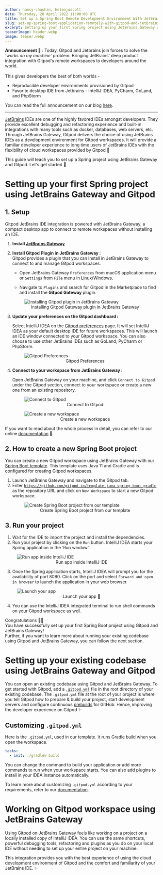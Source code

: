 ```yaml
---
author: nancy-chauhan, helenjoscott
date: Thursday, 28 April 2022 11:00:00 UTC
title: Set up a Spring Boot Remote Development Environment With JetBrains Gateway and Gitpod
slug: set-up-spring-boot-application-remotely-with-gitpod-and-jetBrains-gateway
excerpt: Setting up your first Spring project using JetBrains Gateway and Gitpod.
teaserImage: header.webp
image: teaser.webp
---
```


<script context="module">
  export const prerender = true;
</script>

**Announcement 🚀** : Today, Gitpod and Jetbrains join forces to solve the _'works on my machine'_ problem. Bringing JetBrains' deep product integration with Gitpod's remote workspaces to developers around the world.<br><br>
This gives developers the best of both worlds -

- Reproducible developer environments provisioned by Gitpod
- Favorite desktop IDE from Jetbrains - IntelliJ IDEA, PyCharm, GoLand, and PhpStorm
  <br>

You can read the full announcement on our blog [here](https://www.gitpod.io/blog/gitpod-jetbrains).

<hr/>

[JetBrains](https://www.jetbrains.com/) IDEs are one of the highly favored IDEs amongst developers. They provide excellent debugging and refactoring experience and built-in integrations with many tools such as docker, databases, web servers, etc. Through JetBrains Gateway, Gitpod delivers the choice of using JetBrains IDEs as a development environment for Gitpod workspaces. It will provide a familiar developer experience to long time users of JetBrains IDEs with the flexibility of cloud workspaces provided by Gitpod 🍊

This guide will teach you to set up a Spring project using JetBrains Gateway and Gitpod. Let's get started 🚀

# Setting up your first Spring project using JetBrains Gateway and Gitpod

## 1. Setup

Gitpod JetBrains IDE integration is powered with JetBrains Gateway, a compact desktop app to connect to remote workspaces without installing an IDE.

1. **Install [JetBrains Gateway](https://www.jetbrains.com/help/idea/remote-development-a.html#gateway)**

2. **Install Gitpod Plugin in JetBrains Gateway :**
   <br>
   Gitpod provides a plugin that you can install in JetBrains Gateway to connect to and manage Gitpod workspaces.

   - Open JetBrains Gateway `Preferences` from macOS application menu or `Settings` from `File` menu in Linux/Windows.

   - Navigate to `Plugins` and search for Gitpod in the Marketplace to find and install the **Gitpod Gateway** plugin.
   <figure>
   <img src="https://user-images.githubusercontent.com/37153406/165688357-d9e223d6-a08f-4cbc-8440-5f7d1d4f812a.webp" alt="Installing Gitpod plugin in JetBrains Gateway">
   <figcaption style="text-align:center">Installing Gitpod Gateway plugin in JetBrains Gateway</figcaption>
   </figure>

3. **Update your preferences on the Gitpod dashboard :**
   <br>

   Select IntelliJ IDEA on the [Gitpod preferences](https://gitpod.io/preferences) page. It will set IntelliJ IDEA as your default desktop IDE for future workspaces. This will launch an IDE window connected to your Gitpod workspace. You can also choose to use other JetBrains IDEs such as GoLand, PyCharm or PhpStorm.
      <figure>
          <img src="https://user-images.githubusercontent.com/37153406/165688354-d4cc2eba-f7f6-4f2a-b54b-c545889a8131.webp" alt="Gitpod Preferences">
          <figcaption style="text-align:center">Gitpod Preferences</figcaption>
      </figure>

4. **Connect to your workspace from JetBrains Gateway :**
   <br>

   Open JetBrains Gateway on your machine, and click `Connect to Gitpod` under the Gitpod section, connect to your workspace or create a new one from an existing repository.
      <figure>
          <img src="https://user-images.githubusercontent.com/37153406/165688355-7704fadb-c030-4a76-a387-510b91aaf87a.webp" alt="Connect to Gitpod">
          <figcaption style="text-align:center">Connect to Gitpod</figcaption>
      </figure>

      <figure>
          <img src="https://user-images.githubusercontent.com/37153406/165688360-78cb72a1-d867-4298-b767-8d28d81de1be.webp" alt="Create a new workspace">
          <figcaption style="text-align:center">Create a new workspace</figcaption>
      </figure>

If you want to read about the whole process in detail, you can refer to our online [documentation](https://www.gitpod.io/docs/references/ides-and-editors/intellij) 📖.

## 2. How to create a new Spring Boot project

You can create a new Gitpod workspace using JetBrains Gateway with our [Spring Boot template](https://github.com/gitpod-io/template-java-spring-boot-gradle). This template uses Java 11 and Gradle and is configured for creating Gitpod workspaces.

1.  Launch JetBrains Gateway and navigate to the Gitpod tab.
2.  Enter [`https://github.com/gitpod-io/template-java-spring-boot-gradle`](https://github.com/gitpod-io/template-java-spring-boot-gradle) as the repository URL and click on `New Workspace` to start a new Gitpod workspace.
    <figure>
        <img src="https://user-images.githubusercontent.com/37153406/165688318-b07d656c-a7aa-424d-8b77-7cd9807a6c0e.webp" alt="Create Spring Boot project from our template">
        <figcaption style="text-align:center">Create Spring Boot project from our template</figcaption>
    </figure>

## 3. Run your project

1. Wait for the IDE to import the project and install the dependencies.
2. Run your project by clicking on the `Run` button. IntelliJ IDEA starts your Spring application in the ‘Run window’.
<figure>
    <img src="https://user-images.githubusercontent.com/37153406/165688347-390cf9a7-11a5-4d4f-8506-e1962c0ec699.webp" alt="Run app inside IntelliJ IDE">
    <figcaption style="text-align:center">Run app inside IntelliJ IDE</figcaption>
</figure>

3. Once the Spring application starts, IntelliJ IDEA will prompt you for the availability of port 8080. Click on the port and select `Forward and open in browser` to launch the application in your web browser.
<figure>
    <img src="https://user-images.githubusercontent.com/37153406/165688350-fcc27164-8e8f-41a0-9fdc-7304f6e040c7.webp" alt="Launch your app">
    <figcaption style="text-align:center">Launch your app 🚀</figcaption>
</figure>

4. You can use the IntelliJ IDEA integrated terminal to run shell commands on your Gitpod workspace as well.

Congratulations 🎉😄 <br>You have successfully set up your first Spring Boot project using Gitpod and JetBrains Gateway! <br>Further, if you want to learn more about running your existing codebase using Gitpod and JetBrains Gateway, you can follow the next section.

# Setting up your existing codebase using JetBrains Gateway and Gitpod

You can open an existing codebase using Gitpod and JetBrains Gateway. To get started with Gitpod, add a [`.gitpod.yml`](https://github.com/gitpod-io/template-java-spring-boot-gradle/blob/main/.gitpod.yml) file in the root directory of your existing codebase.
The `.gitpod.yml` file at the root of your project is where you tell Gitpod how to prepare & build your project, start development servers and configure continuous [prebuilds](https://www.gitpod.io/docs/configure/projects/prebuilds) for GitHub.
Hence, improving the developer experience on Gitpod ✨

## Customizing `.gitpod.yml`

Here is the `.gitpod.yml`, used in our template. It runs Gradle build when you open the workspace.

```yaml
tasks:
  - init: ./gradlew build
```

You can change the command to build your application or add more commands to run when your workspace starts. You can also add plugins to install in your IDEA instance automatically.

To learn more about customizing `.gitpod.yml` according to your requirements, refer to our [documentation](https://www.gitpod.io/docs/references/gitpod-yml).

# Working on Gitpod workspace using JetBrains Gateway

Using Gitpod on JetBrains Gateway feels like working on a project on a locally installed copy of IntelliJ IDEA. You can use the same shortcuts, powerful debugging tools, refactoring and plugins as you do on your local IDE without needing to set up your entire project on your machine.

This integration provides you with the best experience of using the cloud development environment of Gitpod and the comfort and familiarity of your JetBrains IDE. ✨
